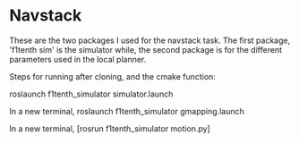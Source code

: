 # Navstack
These are the two packages I used for the navstack task. The first package, 'f1tenth sim' is the simulator while, the second package is for the different parameters used in the local planner.


Steps for running after cloning, and the cmake function:

roslaunch f1tenth_simulator simulator.launch 

In a new terminal,
roslaunch f1tenth_simulator gmapping.launch 

In a new terminal,
[rosrun f1tenth_simulator motion.py]
